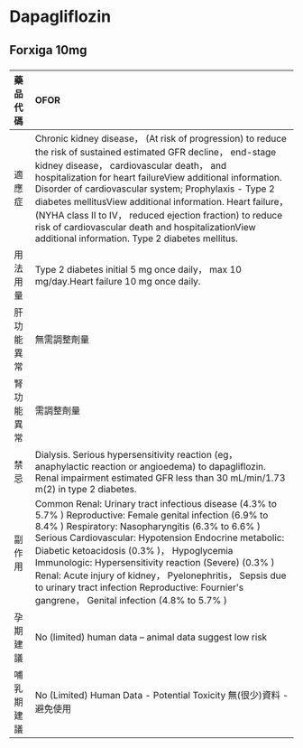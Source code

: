 # Dapagliflozin

## Forxiga 10mg

##### 

| 藥品代碼   | OFOR                                                                                                                                                                                                                                                                                                                                                                                                                                                                                                                   |
|:-----------|:-----------------------------------------------------------------------------------------------------------------------------------------------------------------------------------------------------------------------------------------------------------------------------------------------------------------------------------------------------------------------------------------------------------------------------------------------------------------------------------------------------------------------|
| 適應症     | Chronic kidney disease， (At risk of progression) to reduce the risk of sustained estimated GFR decline， end-stage kidney disease， cardiovascular death， and hospitalization for heart failureView additional information. Disorder of cardiovascular system; Prophylaxis - Type 2 diabetes mellitusView additional information. Heart failure， (NYHA class II to IV， reduced ejection fraction) to reduce risk of cardiovascular death and hospitalizationView additional information. Type 2 diabetes mellitus. |
| 用法用量   | Type 2 diabetes initial 5 mg once daily， max 10 mg/day.Heart failure 10 mg once daily.                                                                                                                                                                                                                                                                                                                                                                                                                                |
| 肝功能異常 | 無需調整劑量                                                                                                                                                                                                                                                                                                                                                                                                                                                                                                           |
| 腎功能異常 | 需調整劑量                                                                                                                                                                                                                                                                                                                                                                                                                                                                                                             |
| 禁忌       | Dialysis. Serious hypersensitivity reaction (eg， anaphylactic reaction or angioedema) to dapagliflozin. Renal impairment estimated GFR less than 30 mL/min/1.73 m(2) in type 2 diabetes.                                                                                                                                                                                                                                                                                                                              |
| 副作用     | Common Renal: Urinary tract infectious disease (4.3% to 5.7% ) Reproductive: Female genital infection (6.9% to 8.4% ) Respiratory: Nasopharyngitis (6.3% to 6.6% ) Serious Cardiovascular: Hypotension Endocrine metabolic: Diabetic ketoacidosis (0.3% )， Hypoglycemia Immunologic: Hypersensitivity reaction (Severe) (0.3% ) Renal: Acute injury of kidney， Pyelonephritis， Sepsis due to urinary tract infection Reproductive: Fournier's gangrene， Genital infection (4.8% to 5.7% )                          |
| 孕期建議   | No (limited) human data – animal data suggest low risk                                                                                                                                                                                                                                                                                                                                                                                                                                                                 |
| 哺乳期建議 | No (Limited) Human Data - Potential Toxicity 無(很少)資料 - 避免使用                                                                                                                                                                                                                                                                                                                                                                                                                                                   |

